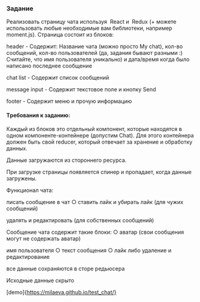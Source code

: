 ### Задание 

Реализовать страницу чата используя ​ React​ и ​ Redux​ (+ можете использовать любые необходимые вам библиотеки, например moment.js). Страница состоит из блоков: 

header - Содержит: Название чата (можно просто My chat), кол-во сообщений, кол-во пользователей (да, задания бывают разными :) Считайте, что имя пользователя уникально) и дата/время когда было написано последнее сообщение 

chat list - Содержит список сообщений 

message input - Содержит текстовое поле и кнопку Send 

footer - Содержит меню и прочую информацию 
 
 
#### Tребования к заданию: 

 Каждый из блоков это отдельный компонент, которые находятся в одном компоненте-контейнере (допустим Chat). Для этого контейнера должен быть свой reducer, который отвечает за хранение и обработку данных. 

Данные загружаются из стороннего ресурса.

При загрузке страницы появляется спинер и пропадает, когда данные загружены. 

 Функционал чата:  

писать сообщение в чат ○ ставить лайк и убирать лайк (для чужих сообщений) 

удалять и редактировать (для собственных сообщений) 

 Сообщение чата содержит такие блоки: ○ аватар (свои сообщения могут не содержать аватар) 

 имя пользователя ○ текст сообщения ○ лайк либо удаление и редактирование 

 все данные сохраняются в сторе редьюсера 

Исходные данные скрыто

[demo]{https://milaeva.github.io/test_chat/}